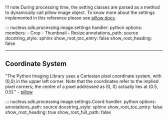 
!!! note
    During processing time, the setting classes are parsed as a method to dynamically call pillow image object.
    To know more about the settings implemented in this reference please see [pillow docs](https://pillow.readthedocs.io/en/stable/reference/Image.html).

::: nucleus.sdk.processing.image.settings
    handler: python
    options:
      members:
        - Crop
        - Thumbnail
        - Resize
      annotations_path: source
      docstring_style: sphinx
      show_root_toc_entry: false
      show_root_heading: false

---

## Coordinate System

"The Python Imaging Library uses a Cartesian pixel coordinate system, with (0,0) in the upper left corner. Note that the coordinates refer to the implied pixel corners; the centre of a pixel addressed as (0, 0) actually lies at (0.5, 0.5)." - [pillow](https://pillow.readthedocs.io/en/stable/handbook/concepts.html#coordinate-system)

::: nucleus.sdk.processing.image.settings.Coord
    handler: python
    options:
      annotations_path: source
      docstring_style: sphinx
      show_root_toc_entry: false
      show_root_heading: true
      show_root_full_path: false
